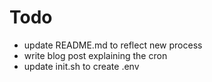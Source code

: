 # Todo

- update README.md to reflect new process
- write blog post explaining the cron
- update init.sh to create .env